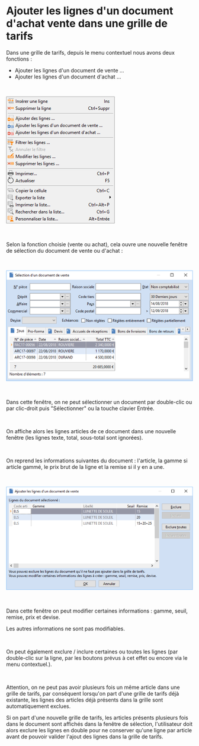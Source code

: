 # Ajouter les lignes d'un document d'achat vente dans une grille de tarifs

Dans une grille de tarifs, depuis le menu contextuel nous avons deux 
 fonctions :


* Ajouter les lignes d'un document de vente ...
* Ajouter les lignes d'un document d'achat ...


 


![](Grille_Tarifs_Menu_Ajouter_ligne.png)


 


Selon la fonction choisie (vente ou achat), cela ouvre une nouvelle 
 fenêtre de sélection du document de vente ou d'achat :


 


![](Selection_documents.png)


 


Dans cette fenêtre, on ne peut sélectionner un document par double-clic 
 ou par clic-droit puis "Sélectionner" ou la touche clavier Entrée.


 


On affiche alors les lignes articles de ce document dans une nouvelle 
 fenêtre (les lignes texte, total, sous-total sont ignorées).


 


On reprend les informations suivantes du document : l'article, la gamme 
 si article gammé, le prix brut de la ligne et la remise si il y en a une.


 


![](Selection_Lignes_Document.png)


 


Dans cette fenêtre on peut modifier certaines informations : gamme, 
 seuil, remise, prix et devise.


  

Les autres informations ne sont pas modifiables.


 


On peut également exclure / inclure certaines ou toutes les lignes (par 
 double-clic sur la ligne, par les boutons prévus à cet effet ou encore 
 via le menu contextuel.).


 


Attention, on ne peut pas avoir plusieurs fois un même article dans 
 une grille de tarifs, par conséquent lorsqu'on part d'une grille de tarifs 
 déjà existante, les lignes des articles déjà présents dans la grille sont 
 automatiquement exclues.  




Si on part d'une nouvelle grille de tarifs, les articles présents plusieurs 
 fois dans le document sont affichés dans la fenêtre de sélection, l'utilisateur 
 doit alors exclure les lignes en double pour ne conserver qu'une ligne 
 par article avant de pouvoir valider l'ajout des lignes dans la grille 
 de tarifs.


